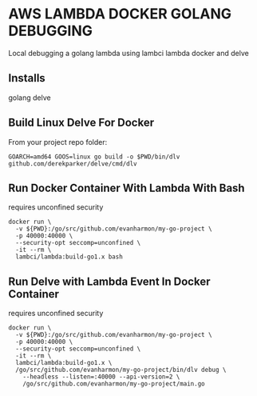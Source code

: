 # AWS LAMBDA DOCKER GOLANG DEBUGGING

Local debugging a golang lambda using lambci lambda docker and delve

## Installs

golang
delve

## Build Linux Delve For Docker

From your project repo folder:

```console
GOARCH=amd64 GOOS=linux go build -o $PWD/bin/dlv github.com/derekparker/delve/cmd/dlv
```

## Run Docker Container With Lambda With Bash

requires unconfined security

```console
docker run \
  -v ${PWD}:/go/src/github.com/evanharmon/my-go-project \
  -p 40000:40000 \
  --security-opt seccomp=unconfined \
  -it --rm \
  lambci/lambda:build-go1.x bash
```

## Run Delve with Lambda Event In Docker Container

requires unconfined security

```console
docker run \
  -v ${PWD}:/go/src/github.com/evanharmon/my-go-project \
  -p 40000:40000 \
  --security-opt seccomp=unconfined \
  -it --rm \
  lambci/lambda:build-go1.x \
  /go/src/github.com/evanharmon/my-go-project/bin/dlv debug \
    --headless --listen=:40000 --api-version=2 \
    /go/src/github.com/evanharmon/my-go-project/main.go
```
